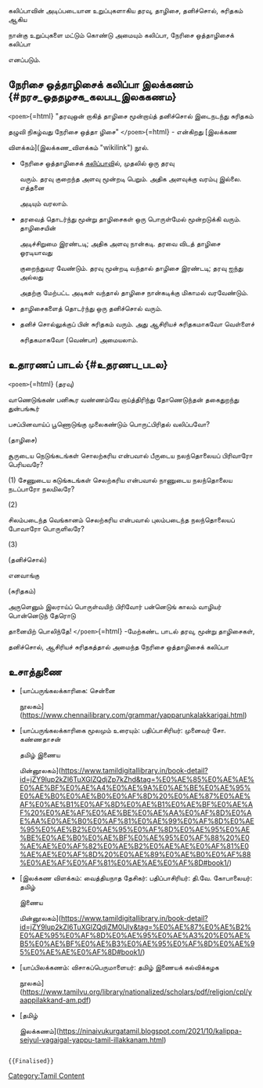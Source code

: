 கலிப்பாவின் அடிப்படையான உறுப்புகளாகிய தரவு, தாழிசை, தனிச்சொல், சுரிதகம் ஆகிய
நான்கு உறுப்புகளை மட்டும் கொண்டு அமையும் கலிப்பா, நேரிசை ஒத்தாழிசைக் கலிப்பா
எனப்படும்.

## நேரிசை ஒத்தாழிசைக் கலிப்பா இலக்கணம் {#நரச_ஒததழசக_கலபப_இலககணம}

`<poem>`{=html} "தரவுஒன் றாகித் தாழிசை மூன்றாய்த் தனிச்சொல் இடைநடந்து சுரிதகம்
தழுவி நிகழ்வது நேரிசை ஒத்தா ழிசை" `</poem>`{=html} - என்கிறது [இலக்கண
விளக்கம்](இலக்கண_விளக்கம் "wikilink") நூல்.

-   நேரிசை ஒத்தாழிசைக் [கலிப்பாவ](கலிப்பா "wikilink")ில், முதலில் ஒரு தரவு
    வரும். தரவு குறைந்த அளவு மூன்றடி பெறும். அதிக அளவுக்கு வரம்பு இல்லை. எத்தனை
    அடியும் வரலாம்.
-   தரவைத் தொடர்ந்து மூன்று தாழிசைகள் ஒரு பொருள்மேல் மூன்றடுக்கி வரும். தாழிசையின்
    அடிச்சிறுமை இரண்டடி; அதிக அளவு நான்கடி. தரவை விடத் தாழிசை ஓரடியாவது
    குறைந்துவர வேண்டும். தரவு மூன்றடி வந்தால் தாழிசை இரண்டடி; தரவு ஐந்து அல்லது
    அதற்கு மேற்பட்ட அடிகள் வந்தால் தாழிசை நான்கடிக்கு மிகாமல் வரவேண்டும்.
-   தாழிசைகளைத் தொடர்ந்து ஒரு தனிச்சொல் வரும்.
-   தனிச் சொல்லுக்குப் பின் சுரிதகம் வரும். அது ஆசிரியச் சுரிதகமாகவோ வெள்ளைச்
    சுரிதகமாகவோ (வெண்பா) அமையலாம்.

## உதாரணப் பாடல் {#உதரணப_படல}

`<poem>`{=html} (தரவு)

வாணெடுங்கண் பனிகூர வண்ணம்வே றாய்த்திரிந்து தோணெடுந்தன் தகைதுறந்து துன்பங்கூர்
பசப்பினவாய்ப் பூணொடுங்கு முலைகண்டும் பொருட்பிரிதல் வலிப்பவோ?

(தாழிசை)

சூருடைய நெடுங்கடங்கள் சொலற்கரிய என்பவால் பீருடைய நலந்தொலையப் பிரிவாரோ பெரியவரே?
(1) சேணுடைய கடுங்கடங்கள் செலற்கரிய என்பவால் நாணுடைய நலந்தொலைய நடப்பாரோ நலமிலரே?
(2)

சிலம்படைந்த வெங்கானம் செலற்கரிய என்பவால் புலம்படைந்த நலந்தொலையப் போவாரோ பொருளிலரே?
(3)

(தனிச்சொல்)

எனவாங்கு

(சுரிதகம்)

அருளெனும் இலராய்ப் பொருள்வயிற் பிரிவோர் பன்னெடுங் காலம் வாழியர் பொன்னெடுந் தேரொடு
தானையிற் பொலிந்தே! `</poem>`{=html} -மேற்கண்ட பாடல் தரவு, மூன்று தாழிசைகள்,
தனிச்சொல், ஆசிரியச் சுரிதகத்தால் அமைந்த நேரிசை ஒத்தாழிசைக் கலிப்பா

## உசாத்துணை

-   [யாப்பருங்கலக்காரிகை: சென்னை
    நூலகம்](https://www.chennailibrary.com/grammar/yapparunkalakkarigai.html)
-   [யாப்பருங்கலக்காரிகை மூலமும் உரையும்: பதிப்பாசிரியர்: முனைவர் சோ. கண்ணதாசன்
    தமிழ் இணைய
    மின்னூலகம்](https://www.tamildigitallibrary.in/book-detail?id=jZY9lup2kZl6TuXGlZQdjZp7kZhd&tag=%E0%AE%85%E0%AE%AE%E0%AE%BF%E0%AE%A4%E0%AE%9A%E0%AE%BE%E0%AE%95%E0%AE%B0%E0%AE%B0%E0%AF%8D%20%E0%AE%87%E0%AE%AF%E0%AE%B1%E0%AF%8D%E0%AE%B1%E0%AE%BF%E0%AE%AF%20%E0%AE%AF%E0%AE%BE%E0%AE%AA%E0%AF%8D%E0%AE%AA%E0%AE%B0%E0%AF%81%E0%AE%99%E0%AF%8D%E0%AE%95%E0%AE%B2%E0%AE%95%E0%AF%8D%E0%AE%95%E0%AE%BE%E0%AE%B0%E0%AE%BF%E0%AE%95%E0%AF%88%20%E0%AE%AE%E0%AF%82%E0%AE%B2%E0%AE%AE%E0%AF%81%E0%AE%AE%E0%AF%8D%20%E0%AE%89%E0%AE%B0%E0%AF%88%E0%AE%AF%E0%AF%81%E0%AE%AE%E0%AF%8D#book1/)
-   [இலக்கண விளக்கம்: வைத்தியநாத தேசிகர்: பதிப்பாசிரியர்: தி.வே. கோபாலையர்: தமிழ்
    இணைய
    மின்னூலகம்](https://www.tamildigitallibrary.in/book-detail?id=jZY9lup2kZl6TuXGlZQdjZM0lJly&tag=%E0%AE%87%E0%AE%B2%E0%AE%95%E0%AF%8D%E0%AE%95%E0%AE%A3%20%E0%AE%B5%E0%AE%BF%E0%AE%B3%E0%AE%95%E0%AF%8D%E0%AE%95%E0%AE%AE%E0%AF%8D#book1/)
-   [யாப்பிலக்கணம்: விசாகப்பெருமாளையர்: தமிழ் இணையக் கல்விக்கழக
    நூலகம்](https://www.tamilvu.org/library/nationalized/scholars/pdf/religion/cpl/yaappilakkand-am.pdf)
-   [தமிழ்
    இலக்கணம்](https://ninaivukurgatamil.blogspot.com/2021/10/kalippa-seiyul-vagaigal-yappu-tamil-illakkanam.html)

```{=mediawiki}
{{Finalised}}
```
[Category:Tamil Content](Category:Tamil_Content "wikilink")
